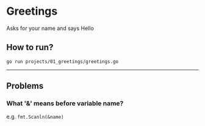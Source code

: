 # Greetings

Asks for your name and says Hello

## How to run?

`go run projects/01_greetings/greetings.go`

---

## Problems

### What '&' means before variable name?

e.g. `fmt.Scanln(&name)`
